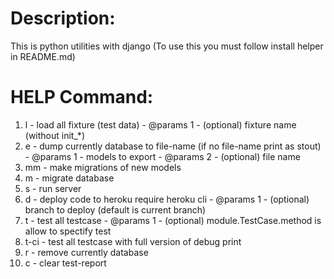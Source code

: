 # Description:
This is python utilities with django (To use this you must follow install helper in README.md)

# HELP Command:
1.  l    - load all fixture (test data)
           - @params 1 - (optional) fixture name (without init_*)
2.  e    - dump currently database to file-name (if no file-name print as stout)
           - @params 1 - models to export
           - @params 2 - (optional) file name
3.  mm   - make migrations of new models
4.  m    - migrate database
5.  s    - run server
6.  d    - deploy code to heroku require heroku cli
           - @params 1 - (optional) branch to deploy (default is current branch)
7.  t    - test all testcase
           - @params 1 - (optional) module.TestCase.method is allow to spectify test
8.  t-ci - test all testcase with full version of debug print
9.  r    - remove currently database
10. c    - clear test-report

